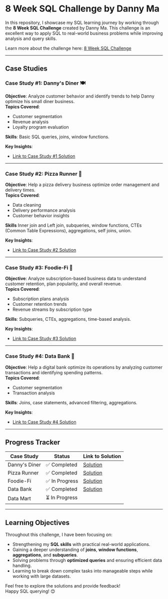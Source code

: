 # 8 Week SQL Challenge by Danny Ma

In this repository, I showcase my SQL learning journey by working through the **8 Week SQL Challenge** created by Danny Ma. This challenge is an excellent way to apply SQL to real-world business problems while improving analysis and query skills.

Learn more about the challenge here: [8 Week SQL Challenge](https://8weeksqlchallenge.com)

---

## Case Studies

### Case Study #1: Danny's Diner 🍽️
**Objective**: Analyze customer behavior and identify trends to help Danny optimize his small diner business.  
**Topics Covered**:
- Customer segmentation
- Revenue analysis
- Loyalty program evaluation

**Skills**: Basic SQL queries, joins, window functions.

**Key Insights**:
- [Link to Case Study #1 Solution](https://github.com/DSalvucciData/8_Week_SQL_Challenge/blob/main/Case%20Study%20%231%20-%20Dannys%20Diner/Dannys_diner_solutions.md)

---

### Case Study #2: Pizza Runner 🍕
**Objective**: Help a pizza delivery business optimize order management and delivery times.  
**Topics Covered**:
- Data cleaning
- Delivery performance analysis
- Customer behavior insights

**Skills** Inner join and Left join, subqueries, window functions, CTEs (Common Table Expressions), aggregations, self joins, union.

**Key Insights**:
- [Link to Case Study #2 Solution](https://github.com/DSalvucciData/8_Week_SQL_Challenge/blob/main/Case%20Study%20%232%20-%20Pizza%20Runner/pizza_runner_solutions.md)

---

### Case Study #3: Foodie-Fi 🍜
**Objective**: Analyze subscription-based business data to understand customer retention, plan popularity, and overall revenue.  
**Topics Covered**:
- Subscription plans analysis
- Customer retention trends
- Revenue streams by subscription type

**Skills**: Subqueries, CTEs, aggregations, time-based analysis.

**Key Insights**:
- [Link to Case Study #3 Solution](https://github.com/DSalvucciData/8_Week_SQL_Challenge/blob/main/Case%20Study%20%233%20-%20Foodie%20Fi/foodie_fi_solutions.md)

---

### Case Study #4: Data Bank 🏦
**Objective**: Help a digital bank optimize its operations by analyzing customer transactions and identifying spending patterns.  
**Topics Covered**:
- Customer segmentation
- Transaction analysis

**Skills**: Joins, case statements, advanced filtering, aggregations.

**Key Insights**:
- [Link to Case Study #4 Solution](https://github.com/DSalvucciData/8_Week_SQL_Challenge/blob/main/Case%20Study%20%234%20-%20Data%20Bank/data_bank_solutions.md)

---

## Progress Tracker
| Case Study  | Status      | Link to Solution          |
|-------------|-------------|---------------------------|
| Danny's Diner | ✅ Completed | [Solution](https://github.com/DSalvucciData/8_Week_SQL_Challenge/blob/main/Case%20Study%20%231%20-%20Dannys%20Diner/Dannys_diner_solutions.md) |
| Pizza Runner | ✅ Completed | [Solution](https://github.com/DSalvucciData/8_Week_SQL_Challenge/blob/main/Case%20Study%20%232%20-%20Pizza%20Runner/pizza_runner_solutions.md) |                         |
| Foodie-Fi    | ✅ In Progress | [Solution](https://github.com/DSalvucciData/8_Week_SQL_Challenge/blob/main/Case%20Study%20%233%20-%20Foodie%20Fi/foodie_fi_solutions.md) |                          |
| Data Bank    | ✅ Completed  | [Solution](https://github.com/DSalvucciData/8_Week_SQL_Challenge/blob/main/Case%20Study%20%234%20-%20Data%20Bank/data_bank_solutions.md) |
| Data Mart    | ⏳  In Progress |
---
## Learning Objectives

Throughout this challenge, I have been focusing on:

- Strengthening my **SQL skills** with practical real-world applications.
- Gaining a deeper understanding of **joins**, **window functions**, **aggregations**, and **subqueries**.
- Solving problems through **optimized queries** and ensuring efficient data handling.
- Learning to break down complex tasks into manageable steps while working with large datasets.


Feel free to explore the solutions and provide feedback!  
Happy SQL querying! 😊

# 
